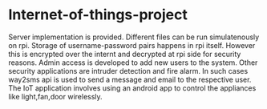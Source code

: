 # Internet-of-things-project
Server implementation is provided. Different files can be run simulatenously on rpi. Storage of username-password pairs happens in rpi itself. However this is encrypted over the internt and decrypted at rpi side for security reasons. Admin access is developed to add new users to the system.
Other security applications are intruder detection and fire alarm. In such cases way2sms api is used to send a message and email to the respective user.
The IoT application involves using an android app to control the appliances like light,fan,door wirelessly.

